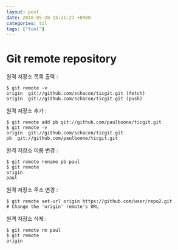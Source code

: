 ```yaml
---
layout: post
date: 2018-05-28 15:21:27 +0900
categories: til
tags: ["tool"]
---
```


# Git remote repository

원격 저장소 목록 출력 :

    $ git remote -v
    origin  git://github.com/schacon/ticgit.git (fetch)
    origin  git://github.com/schacon/ticgit.git (push)

원격 저장소 추가 :

    $ git remote add pb git://github.com/paulboone/ticgit.git
    $ git remote -v
    origin  git://github.com/schacon/ticgit.git
    pb  git://github.com/paulboone/ticgit.git

원격 저장소 이름 변경 :

    $ git remote rename pb paul
    $ git remote
    origin
    paul

원격 저장소 주소 변경 :

    $ git remote set-url origin https://github.com/user/repo2.git
    # Change the 'origin' remote's URL

원격 저장소 삭제 :

    $ git remote rm paul
    $ git remote
    origin
